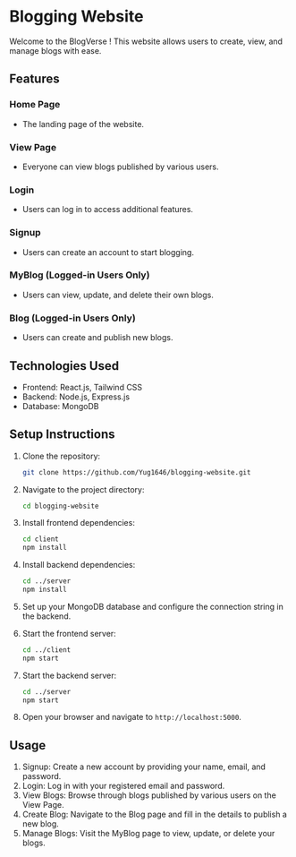 # Blogging Website

Welcome to the BlogVerse ! This website allows users to create, view, and manage blogs with ease.

## Features

### Home Page
- The landing page of the website.

### View Page
- Everyone can view blogs published by various users.

### Login
- Users can log in to access additional features.

### Signup
- Users can create an account to start blogging.

### MyBlog (Logged-in Users Only)
- Users can view, update, and delete their own blogs.

### Blog (Logged-in Users Only)
- Users can create and publish new blogs.

## Technologies Used

- Frontend: React.js, Tailwind CSS
- Backend: Node.js, Express.js
- Database: MongoDB

## Setup Instructions

1. Clone the repository:
    ```bash
    git clone https://github.com/Yug1646/blogging-website.git
    ```

2. Navigate to the project directory:
    ```bash
    cd blogging-website
    ```

3. Install frontend dependencies:
    ```bash
    cd client
    npm install
    ```

4. Install backend dependencies:
    ```bash
    cd ../server
    npm install
    ```

5. Set up your MongoDB database and configure the connection string in the backend.

6. Start the frontend server:
    ```bash
    cd ../client
    npm start
    ```

7. Start the backend server:
    ```bash
    cd ../server
    npm start
    ```

8. Open your browser and navigate to `http://localhost:5000`.

## Usage

1. Signup: Create a new account by providing your name, email, and password.
2. Login: Log in with your registered email and password.
3. View Blogs: Browse through blogs published by various users on the View Page.
4. Create Blog: Navigate to the Blog page and fill in the details to publish a new blog.
5. Manage Blogs: Visit the MyBlog page to view, update, or delete your blogs.
